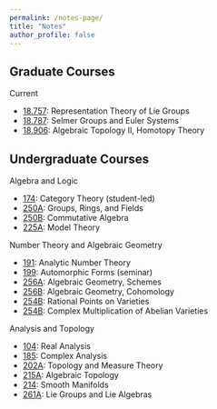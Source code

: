```yaml
---
permalink: /notes-page/
title: "Notes"
author_profile: false
---
```


Graduate Courses
-
Current
* [18.757](https://dfoiler.github.io/notes/757/notes.pdf): Representation Theory of Lie Groups
* [18.787](https://dfoiler.github.io/notes/787/notes.pdf): Selmer Groups and Euler Systems
* [18.906](https://dfoiler.github.io/notes/906/notes.pdf): Algebraic Topology II, Homotopy Theory

Undergraduate Courses
-

Algebra and Logic
* [174](https://dfoiler.github.io/notes/174/notes.pdf): Category Theory (student-led)
* [250A](https://dfoiler.github.io/notes/250A/notes.pdf): Groups, Rings, and Fields
* [250B](https://dfoiler.github.io/notes/250B/notes.pdf): Commutative Algebra
* [225A](https://dfoiler.github.io/notes/225A/notes.pdf): Model Theory

Number Theory and Algebraic Geometry
* [191](https://dfoiler.github.io/notes/191/notes.pdf): Analytic Number Theory
* [199](https://dfoiler.github.io/handouts/seminars/automorphic.pdf): Automorphic Forms (seminar)
* [256A](https://dfoiler.github.io/notes/256A/notes.pdf): Algebraic Geometry, Schemes
* [256B](https://dfoiler.github.io/notes/256B/notes.pdf): Algebraic Geometry, Cohomology
* [254B](https://dfoiler.github.io/notes/254B-olsson/notes.pdf): Rational Points on Varieties
* [254B](https://dfoiler.github.io/notes/254B/notes.pdf): Complex Multiplication of Abelian Varieties

Analysis and Topology
* [104](https://dfoiler.github.io/notes/104/notes.pdf): Real Analysis
* [185](https://dfoiler.github.io/notes/185/notes.pdf): Complex Analysis
* [202A](https://dfoiler.github.io/notes/202A/notes.pdf): Topology and Measure Theory
* [215A](https://dfoiler.github.io/notes/215A/notes.pdf): Algebraic Topology
* [214](https://dfoiler.github.io/notes/214/notes.pdf): Smooth Manifolds
* [261A](https://dfoiler.github.io/notes/261A/notes.pdf): Lie Groups and Lie Algebras